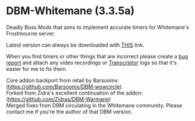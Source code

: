 # DBM-Whitemane (3.3.5a)

Deadly Boss Mods that aims to implement accurate timers for Whitemane's Frostmourne server.

Latest version can always be downloaded with [THIS](https://github.com/broizter/DBM-Whitemane/releases/latest/download/DBM-Whitemane.zip) link.  

When you find timers or other things that are incorrect please create a [bug report](https://github.com/broizter/DBM-Whitemane/issues/new/choose) and attach any video recordings or [Transcriptor](https://github.com/Zidras/Transcriptor-WOTLK) logs so that it's easier for me to fix them.

Core addon backport from retail by Barsoomx: (https://github.com/Barsoomx/DBM-wowcircle).  
Forked from Zidra's excellent continuation of the addon: (https://github.com/Zidras/DBM-Warmane)  
Merged fixes from DBM circulating in the Whitemane community. Please contact me if you're the author of that DBM version.
